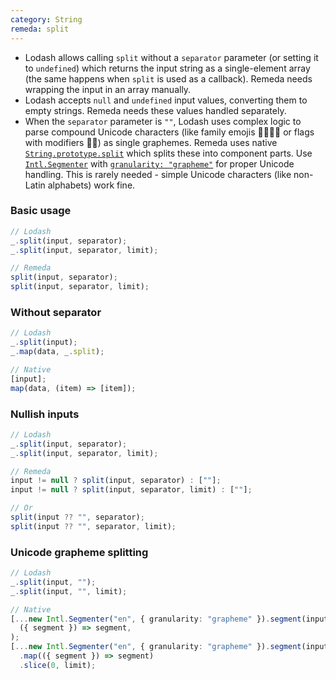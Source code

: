 ```yaml
---
category: String
remeda: split
---
```


- Lodash allows calling `split` without a `separator` parameter (or setting it
  to `undefined`) which returns the input string as a single-element array (the
  same happens when `split` is used as a callback). Remeda needs
  wrapping the input in an array manually.
- Lodash accepts `null` and `undefined` input values, converting them to empty
  strings. Remeda needs these values handled separately.
- When the `separator` parameter is `""`, Lodash uses complex logic to parse
  compound Unicode characters (like family emojis 👨‍👩‍👧‍👦 or flags with modifiers 🏳️‍🌈)
  as single graphemes. Remeda uses native [`String.prototype.split`](https://developer.mozilla.org/en-US/docs/Web/JavaScript/Reference/Global_Objects/String/split)
  which splits these into component parts. Use [`Intl.Segmenter`](https://developer.mozilla.org/en-US/docs/Web/JavaScript/Reference/Global_Objects/Intl/Segmenter)
  with [`granularity: "grapheme"`](https://developer.mozilla.org/en-US/docs/Web/JavaScript/Reference/Global_Objects/Intl/Segmenter/Segmenter#grapheme)
  for proper Unicode handling. This is rarely needed - simple Unicode characters
  (like non-Latin alphabets) work fine.

### Basic usage

```ts
// Lodash
_.split(input, separator);
_.split(input, separator, limit);

// Remeda
split(input, separator);
split(input, separator, limit);
```

### Without separator

```ts
// Lodash
_.split(input);
_.map(data, _.split);

// Native
[input];
map(data, (item) => [item]);
```

### Nullish inputs

```ts
// Lodash
_.split(input, separator);
_.split(input, separator, limit);

// Remeda
input != null ? split(input, separator) : [""];
input != null ? split(input, separator, limit) : [""];

// Or
split(input ?? "", separator);
split(input ?? "", separator, limit);
```

### Unicode grapheme splitting

```ts
// Lodash
_.split(input, "");
_.split(input, "", limit);

// Native
[...new Intl.Segmenter("en", { granularity: "grapheme" }).segment(input)].map(
  ({ segment }) => segment,
);
[...new Intl.Segmenter("en", { granularity: "grapheme" }).segment(input)]
  .map(({ segment }) => segment)
  .slice(0, limit);
```
